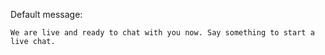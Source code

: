 
Default message:

    We are live and ready to chat with you now. Say something to start a live chat.
